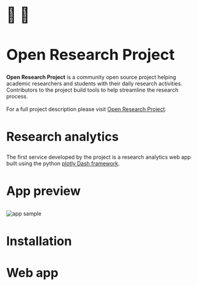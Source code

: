 <h1 style="font-size:40px">🧠 🤖</h1>
<h1 style="font-size:40px">Open Research Project</h1>

<p style = "font-size:14px"><b>Open Research Project</b> is a community open source project helping academic researchers and students with their daily research activities. Contributors to the project build tools to help streamline the research process.</br></br>
For a full project description please visit <a href="https://jhupiterz.notion.site/Welcome-to-research-intelligence-a36796f418b040f6ade944f9c54e87cb">Open Research Project</a>.</p>

<h2 style="font-size:32px"> Research analytics </h2>

<p style = "font-size:14px">The first service developed by the project is a research analytics web app built using the python <a href="https://plotly.com/dash/">plotly Dash framework</a>.</p>

<h3 style="font-size:32px"> App preview </h3>

<img src="/images/sample-1.gif" alt="app sample" />

<h3 style="font-size:32px"> Installation </h3>

<h3 style="font-size:32px"> Web app </h3>
